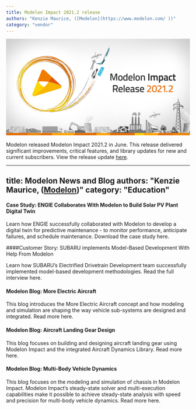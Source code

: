 ```yaml
---
title: Modelon Impact 2021.2 release
authors: "Kenzie Maurice, ([Modelon](https://www.modelon.com/ ))"
category: "vendor"
---
```


![Modelon impact](Modelon_Impact_Release_1200_627_Release_v2.jpg)

Modelon released Modelon Impact 2021.2 in June. This release delivered significant improvements, critical features, and library updates for new and current subscribers. View the release update [here](https://tinyurl.com/modelon-impact-2021-2). 

---
title: Modelon News and Blog 
authors: "Kenzie Maurice, ([Modelon](https://www.modelon.com/ ))"
category: "Education"
---
#### Case Study: ENGIE Collaborates With Modelon to Build Solar PV Plant Digital Twin 
 
Learn how ENGIE successfully collaborated with Modelon to develop a digital twin for predictive maintenance - to monitor performance, anticipate failures, and schedule maintenance. Download the case study here. 

####Customer Story: SUBARU implements Model-Based Development With Help From Modelon 
 
Learn how SUBARU’s Electrified Drivetrain Development team successfully implemented model-based development methodologies. Read the full interview here. 

#### Modelon Blog: More Electric Aircraft
 
This blog introduces the More Electric Aircraft concept and how modeling and simulation are shaping the way vehicle sub-systems are designed and integrated. Read more here. 

#### Modelon Blog: Aircraft Landing Gear Design
 
This blog focuses on building and designing aircraft landing gear using Modelon Impact and the integrated Aircraft Dynamics Library. Read more here. 

#### Modelon Blog: Multi-Body Vehicle Dynamics 
 
This blog focuses on the modeling and simulation of chassis in Modelon Impact. Modelon Impact’s steady-state solver and multi-execution capabilities make it possible to achieve steady-state analysis with speed and precision for multi-body vehicle dynamics. Read more here. 
